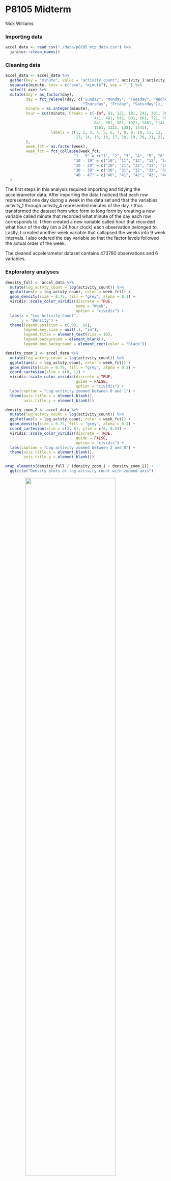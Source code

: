 P8105 Midterm
================
Nick Williams

### Importing data

``` r
accel_data <- read_csv("./data/p8105_mtp_data.csv") %>% 
  janitor::clean_names()
```

### Cleaning data

``` r
accel_data <- accel_data %>% 
  gather(key = "minute", value = "activity_count", activity_1:activity_1440) %>% 
  separate(minute, into = c("axe", "minute"), sep = "_") %>% 
  select(-axe) %>% 
  mutate(day = as_factor(day), 
         day = fct_relevel(day, c("Sunday", "Monday", "Tuesday", "Wednesday", 
                                  "Thursday", "Friday", "Saturday")),
         minute = as.integer(minute), 
         hour = cut(minute, breaks = c(-Inf, 61, 121, 181, 241, 301, 361, 
                                       421, 481, 541, 601, 661, 721, 781, 
                                       841, 901, 961, 1021, 1081, 1141, 1201, 
                                       1261, 1321, 1381, 1441), 
                    labels = c(1, 2, 3, 4, 5, 6, 7, 8, 9, 10, 11, 12, 
                               13, 14, 15, 16, 17, 18, 19, 20, 21, 22, 23, 24)
         ), 
         week_fct = as.factor(week), 
         week_fct = fct_collapse(week_fct, 
                              "1 - 9" = c("1", "2", "3", "4", "5", "6", "7", "8", "9"), 
                              "10 - 19" = c("10", "11", "12", "13", "14", "15", "16", "17", "18", "19"), 
                              "20 - 29" = c("20", "21", "22", "23", "24", "25", "26", "27", "28", "29"), 
                              "30 - 39" = c("30", "31", "32", "33", "34", "35", "36", "37", "38", "39"), 
                              "40 - 47" = c("40", "41", "42", "43", "44", "45", "46", "47"))
  )
```

The first steps in this analysis required importing and tidying the accelerametor data. After importing the data I noticed that each row represented one day during a week in the data set and that the variables activity\_1 through activity\_4 represented minutes of the day. I thus transformed the dataset from wide form to long form by creating a new variable called minute that recorded what minute of the day each row corresponds to. I then created a new variable called hour that recorded what hour of the day (on a 24 hour clock) each observation belonged to. Lastly, I created another week variable that collapsed the weeks into 9 week intervals. I also ordered the day variable so that the factor levels followed the actual order of the week.

The cleaned accelerametor dataset contains 473760 observations and 6 variables.

### Exploratory analyses

``` r
density_full <- accel_data %>% 
  mutate(log_actvty_count = log(activity_count)) %>% 
  ggplot(aes(x = log_actvty_count, color = week_fct)) +
  geom_density(size = 0.75, fill = "grey", alpha = 0.1) + 
  viridis::scale_color_viridis(discrete = TRUE, 
                               name = "Week", 
                               option = "cividis") + 
  labs(x = "Log Activity Count", 
       y = "Density") + 
  theme(legend.position = c(.93, .68), 
        legend.key.size = unit(.1, "in"),
        legend.title = element_text(size = 10), 
        legend.background = element_blank(), 
        legend.box.background = element_rect(color = "black"))

density_zoom_1 <- accel_data %>% 
  mutate(log_actvty_count = log(activity_count)) %>% 
  ggplot(aes(x = log_actvty_count, color = week_fct)) +
  geom_density(size = 0.75, fill = "grey", alpha = 0.1) + 
  coord_cartesian(xlim = c(0, 1)) + 
  viridis::scale_color_viridis(discrete = TRUE, 
                               guide = FALSE, 
                               option = "cividis") + 
  labs(caption = "Log activity zoomed between 0 and 1") + 
  theme(axis.title.x = element_blank(), 
        axis.title.y = element_blank())

density_zoom_2 <- accel_data %>% 
  mutate(log_actvty_count = log(activity_count)) %>% 
  ggplot(aes(x = log_actvty_count, color = week_fct)) +
  geom_density(size = 0.75, fill = "grey", alpha = 0.1) + 
  coord_cartesian(xlim = c(2, 8), ylim = c(0, 0.3)) + 
  viridis::scale_color_viridis(discrete = TRUE, 
                               guide = FALSE, 
                               option = "cividis") +  
  labs(caption = "Log activity zoomed between 2 and 8") + 
  theme(axis.title.x = element_blank(), 
        axis.title.y = element_blank())

wrap_elements(density_full / (density_zoom_1 + density_zoom_2)) + 
  ggtitle("Density plots of log activity count with zoomed axis")
```

<img src="p8105_mtp_ntw2117_files/figure-markdown_github/density plots of activity over the weeks-1.png" width="75%" style="display: block; margin: auto;" />

``` r
accel_data %>% 
  group_by(day) %>% 
  mutate(log_actvty = log(activity_count)) %>% 
  summarize(geo_avg_actvty = exp(mean(log_actvty))) %>%
  ggplot(aes(x = day, y = geo_avg_actvty)) + 
  geom_point(size = 4, color = "#A35E60") + 
  geom_line(group = 1) + 
  labs(title = "Geometric average activity count by the day of the week", 
       x = "Day of the week", 
       y = "Geometric average activity count", 
       caption = "Data provided by Jeff Goldmsith, PhD")
```

<img src="p8105_mtp_ntw2117_files/figure-markdown_github/unnamed-chunk-1-1.png" width="70%" style="display: block; margin: auto;" />

``` r
med_actvty_all_days <- accel_data %>% 
  group_by(hour) %>% 
  summarize(med_activity = median(activity_count)) %>% 
  mutate(day = as.factor("All days"), 
         hour = as.double(hour))

accel_data %>% 
  mutate(hour = as.double(hour)) %>% 
  group_by(hour, day) %>% 
  summarize(med_activity = median(activity_count)) %>% 
  ggplot(aes(x = hour, y = med_activity, color = day)) +
  geom_line(size = 1, alpha = 0.5) + 
  geom_line(data = med_actvty_all_days, lty = "dashed", size = 1.5) + 
  viridis::scale_color_viridis(name = "Day of the week", 
                               discrete = TRUE, 
                               option = "cividis",
                               breaks = c("All days", "Sunday", "Monday", "Tuesday",
                                          "Wednesday", "Thursday", "Friday", "Saturday")) + 
  scale_x_continuous(limits = c(0, 24), 
                     breaks = c(0, 2, 4, 6, 8, 10, 12, 14, 16, 18, 20, 22, 24)) + 
  scale_y_continuous(minor_breaks = seq(0, 300, 25)) + 
  labs(title = "Activity count throughout the day stratified by day of the week",
       x = "Hour of the Day (24 hour clock)", 
       y = "Median Activity Count", 
       caption = "Data provided by Jeff Goldsmith, PhD") + 
  theme(legend.position = c(.05, 1), 
        legend.justification = c(0, 1.1), 
        legend.key.size = unit(.1, "in"),
        legend.title = element_text(size = 10), 
        legend.background = element_blank(), 
        legend.box.background = element_rect(color = "black"))
```

<img src="p8105_mtp_ntw2117_files/figure-markdown_github/median activity by day and hour-1.png" width="70%" style="display: block; margin: auto;" />

``` r
med_actvty_week_day <- accel_data %>% 
  group_by(week, day) %>% 
  summarize(med_actvty = median(activity_count)) %>% 
  ggplot(aes(x = week, y = med_actvty)) + 
  facet_grid(~ day) + 
  geom_line() + 
  labs(y = "Median Activity Count") +
  geom_smooth(color = "#A35E60", size = 1, se = FALSE) + 
  theme(strip.background = element_blank(),
        strip.text = element_text(color = "black"),
        axis.text.x = element_blank(), 
        axis.title.x = element_blank()
  )

mean_actvty_week_day <- accel_data %>% 
  group_by(week, day) %>% 
  mutate(log_actvty = log(activity_count)) %>% 
  summarize(geo_avg_actvty = exp(mean(log_actvty))) %>% # using geometric mean due to how skewed data is
  ggplot(aes(x = week, y = geo_avg_actvty)) + 
  facet_grid(~ day) + 
  geom_line() + 
  labs(x = "Week", 
       y = "Geometric Mean Activity Count") + 
  geom_smooth(color = "#A35E60", se = FALSE) + 
  theme(strip.background = element_blank(), 
        strip.text = element_blank())

wrap_elements(med_actvty_week_day / mean_actvty_week_day) + 
  ggtitle("Median and mean activity count over time stratified by the day of the week")
```

<img src="p8105_mtp_ntw2117_files/figure-markdown_github/plotting the mean and median activity count across weeks by day-1.png" width="100%" style="display: block; margin: auto;" />
